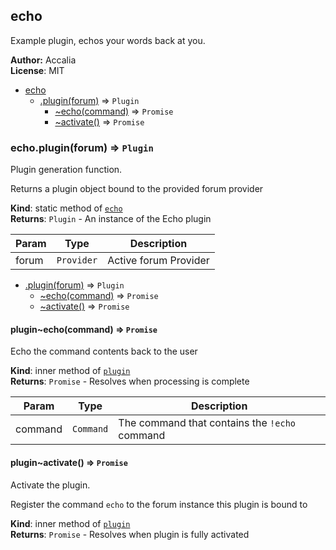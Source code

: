 <a name="module_echo"></a>

## echo
Example plugin, echos your words back at you.

**Author:** Accalia  
**License**: MIT  

* [echo](#module_echo)
    * [.plugin(forum)](#module_echo.plugin) ⇒ <code>Plugin</code>
        * [~echo(command)](#module_echo.plugin..echo) ⇒ <code>Promise</code>
        * [~activate()](#module_echo.plugin..activate) ⇒ <code>Promise</code>

<a name="module_echo.plugin"></a>

### echo.plugin(forum) ⇒ <code>Plugin</code>
Plugin generation function.

Returns a plugin object bound to the provided forum provider

**Kind**: static method of <code>[echo](#module_echo)</code>  
**Returns**: <code>Plugin</code> - An instance of the Echo plugin  

| Param | Type | Description |
| --- | --- | --- |
| forum | <code>Provider</code> | Active forum Provider |


* [.plugin(forum)](#module_echo.plugin) ⇒ <code>Plugin</code>
    * [~echo(command)](#module_echo.plugin..echo) ⇒ <code>Promise</code>
    * [~activate()](#module_echo.plugin..activate) ⇒ <code>Promise</code>

<a name="module_echo.plugin..echo"></a>

#### plugin~echo(command) ⇒ <code>Promise</code>
Echo the command contents back to the user

**Kind**: inner method of <code>[plugin](#module_echo.plugin)</code>  
**Returns**: <code>Promise</code> - Resolves when processing is complete  

| Param | Type | Description |
| --- | --- | --- |
| command | <code>Command</code> | The command that contains the `!echo` command |

<a name="module_echo.plugin..activate"></a>

#### plugin~activate() ⇒ <code>Promise</code>
Activate the plugin.

Register the command `echo` to the forum instance this plugin is bound to

**Kind**: inner method of <code>[plugin](#module_echo.plugin)</code>  
**Returns**: <code>Promise</code> - Resolves when plugin is fully activated  
